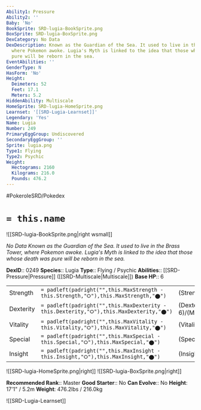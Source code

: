 ```yaml
---
Ability1: Pressure
Ability2: ''
Baby: 'No'
BookSprite: SRD-lugia-BookSprite.png
BoxSprite: SRD-lugia-BoxSprite.png
DexCategory: No Data
DexDescription: Known as the Guardian of the Sea. It used to live in the Brass Tower,
  where Pokemon awoke. Lugia's Myth is linked to the idea that those whose death was
  pure will be reborn in the sea.
EventAbilities: ''
GenderType: N
HasForm: 'No'
Height:
  Deimeters: 52
  Feet: 17.1
  Meters: 5.2
HiddenAbility: Multiscale
HomeSprite: SRD-lugia-HomeSprite.png
Learnset: '[[SRD-Lugia-Learnset]]'
Legendary: 'Yes'
Name: Lugia
Number: 249
PrimaryEggGroup: Undiscovered
SecondaryEggGroup: ''
Sprite: lugia.png
Type1: Flying
Type2: Psychic
Weight:
  Hectograms: 2160
  Kilograms: 216.0
  Pounds: 476.2
---
```


#PokeroleSRD/Pokedex

# `= this.name`

![[SRD-lugia-BookSprite.png|right wsmall]]

*No Data*
*Known as the Guardian of the Sea. It used to live in the Brass Tower, where Pokemon awoke. Lugia's Myth is linked to the idea that those whose death was pure will be reborn in the sea.*

**DexID**:: 0249
**Species**:: Lugia
**Type**:: Flying / Psychic
**Abilities**:: [[SRD-Pressure|Pressure]] ([[SRD-Multiscale|Multiscale]])
**Base HP**:: 6

|           |                                                                                        |                                          |
| --------- | -------------------------------------------------------------------------------------- | ---------------------------------------- |
| Strength  | `= padleft(padright("",this.MaxStrength - this.Strength,"⭘"),this.MaxStrength,"⬤")`    | (Strength::5)/(MaxStrength::5)   |
| Dexterity | `= padleft(padright("",this.MaxDexterity - this.Dexterity,"⭘"),this.MaxDexterity,"⬤")` | (Dexterity:: 6)/(MaxDexterity::6) |
| Vitality  | `= padleft(padright("",this.MaxVitality - this.Vitality,"⭘"),this.MaxVitality,"⬤")`    | (Vitality::7)/(MaxVitality::7)   |
| Special   | `= padleft(padright("",this.MaxSpecial - this.Special,"⭘"),this.MaxSpecial,"⬤")`       | (Special::5)/(MaxSpecial::5)     |
| Insight   | `= padleft(padright("",this.MaxInsight - this.Insight,"⭘"),this.MaxInsight,"⬤")`       | (Insight::7)/(MaxInsight::7)     |

![[SRD-lugia-HomeSprite.png|right]]
![[SRD-lugia-BoxSprite.png|right]]

**Recommended Rank**:: Master
**Good Starter**:: No
**Can Evolve**:: No
**Height**: 17'1" / 5.2m
**Weight**: 476.2lbs / 216.0kg

![[SRD-Lugia-Learnset]]